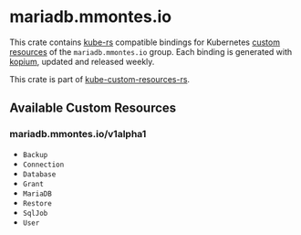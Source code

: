 <!--
SPDX-FileCopyrightText: The kube-custom-resources-rs Authors
SPDX-License-Identifier: 0BSD
 -->

# mariadb.mmontes.io

This crate contains [kube-rs](https://kube.rs/) compatible bindings for Kubernetes [custom resources](https://kubernetes.io/docs/tasks/extend-kubernetes/custom-resources/custom-resource-definitions/) of the `mariadb.mmontes.io` group. Each binding is generated with [kopium](https://github.com/kube-rs/kopium), updated and released weekly.

This crate is part of [kube-custom-resources-rs](https://github.com/metio/kube-custom-resources-rs).

## Available Custom Resources

### mariadb.mmontes.io/v1alpha1
- `Backup`
- `Connection`
- `Database`
- `Grant`
- `MariaDB`
- `Restore`
- `SqlJob`
- `User`
